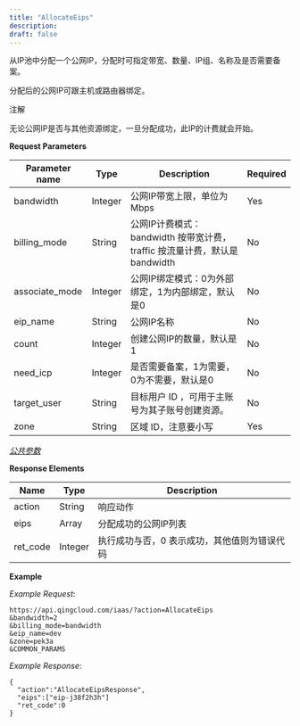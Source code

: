 ```yaml
---
title: "AllocateEips"
description: 
draft: false
---
```




从IP池中分配一个公网IP，分配时可指定带宽、数量、IP组、名称及是否需要备案。

分配后的公网IP可跟主机或路由器绑定。

注解

无论公网IP是否与其他资源绑定，一旦分配成功，此IP的计费就会开始。

**Request Parameters**

| Parameter name | Type | Description | Required |
| --- | --- | --- | --- |
| bandwidth | Integer | 公网IP带宽上限，单位为Mbps | Yes |
| billing_mode | String | 公网IP计费模式：bandwidth 按带宽计费，traffic 按流量计费，默认是 bandwidth | No |
| associate_mode | Integer | 公网IP绑定模式：0为外部绑定，1为内部绑定，默认是0 | No |
| eip_name | String | 公网IP名称 | No |
| count | Integer | 创建公网IP的数量，默认是1 | No |
| need_icp | Integer | 是否需要备案，1为需要，0为不需要，默认是0 | No |
| target_user | String | 目标用户 ID ，可用于主账号为其子账号创建资源。 | No |
| zone | String | 区域 ID，注意要小写 | Yes |

[_公共参数_](../../../parameters)

**Response Elements**

| Name | Type | Description |
| --- | --- | --- |
| action | String | 响应动作 |
| eips | Array | 分配成功的公网IP列表 |
| ret_code | Integer | 执行成功与否，0 表示成功，其他值则为错误代码 |

**Example**

_Example Request_:

```
https://api.qingcloud.com/iaas/?action=AllocateEips
&bandwidth=2
&billing_mode=bandwidth
&eip_name=dev
&zone=pek3a
&COMMON_PARAMS
```

_Example Response_:

```
{
  "action":"AllocateEipsResponse",
  "eips":["eip-j38f2h3h"]
  "ret_code":0
}
```
